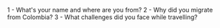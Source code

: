 1 - What's your name and where are you from?
2 - Why did you migrate from Colombia?
3 - What challenges did you face while travelling?